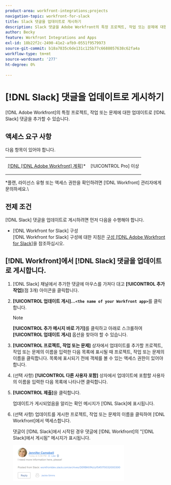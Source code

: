 ```yaml
---
product-area: workfront-integrations;projects
navigation-topic: workfront-for-slack
title: Slack 댓글을 업데이트로 게시하기
description: Slack 댓글을 Adobe Workfront의 특정 프로젝트, 작업 또는 문제에 대한 업데이트로 추가할 수 있습니다.
author: Becky
feature: Workfront Integrations and Apps
exl-id: 18b22f2c-2490-41e2-afb9-0551f9579973
source-git-commit: b18a7835c6de131c125b77c6688057638c62fa4a
workflow-type: tm+mt
source-wordcount: '277'
ht-degree: 0%

---
```


# [!DNL Slack] 댓글을 업데이트로 게시하기

[!DNL Adobe Workfront]의 특정 프로젝트, 작업 또는 문제에 대한 업데이트로 [!DNL Slack] 댓글을 추가할 수 있습니다.

## 액세스 요구 사항

다음 항목이 있어야 합니다.

<table style="table-layout:auto"> 
 <col> 
 </col> 
 <col> 
 </col> 
 <tbody> 
  <tr> 
   <td role="rowheader"><a href="https://business.adobe.com/products/workfront/pricing.html" target="_blank">[!DNL [!DNL Adobe Workfront] 계획]</a>*</td> 
   <td> <p>[!UICONTROL Pro] 이상</p> </td> 
  </tr> 
 </tbody> 
</table>

&#42;플랜, 라이선스 유형 또는 액세스 권한을 확인하려면 [!DNL Workfront] 관리자에게 문의하세요.\

## 전제 조건

[!DNL Slack] 댓글을 업데이트로 게시하려면 먼저 다음을 수행해야 합니다.

* [!DNL Workfront for Slack] 구성\
   [!DNL Workfront for Slack] 구성에 대한 지침은 [구성 [!DNL Adobe Workfront for Slack]](../../workfront-integrations-and-apps/using-workfront-with-slack/configure-workfront-for-slack.md)을 참조하십시오.

## [!DNL Workfront]에서 [!DNL Slack] 댓글을 업데이트로 게시합니다.

1. [!DNL Slack] 채널에서 추가한 댓글에 마우스를 가져다 대고 **[!UICONTROL 추가 작업]**(점 3개) 아이콘을 클릭합니다.

1. **[!UICONTROL 업데이트 게시]...`<the name of your Workfront app>`**&#x200B;를 클릭합니다.

   >[!NOTE]
   >
   >**[!UICONTROL 추가 메시지 바로 가기]**&#x200B;를 클릭하고 아래로 스크롤하여 **[!UICONTROL 업데이트 게시]** 옵션을 찾아야 할 수 있습니다.
   >
   >
1. **[!UICONTROL 프로젝트, 작업 또는 문제]** 상자에서 업데이트를 추가할 프로젝트, 작업 또는 문제의 이름을 입력한 다음 목록에 표시될 때 프로젝트, 작업 또는 문제의 이름을 클릭합니다. 목록에 표시되기 전에 객체를 볼 수 있는 액세스 권한이 있어야 합니다.
1. (선택 사항) **[!UICONTROL 다른 사용자 포함]** 상자에서 업데이트에 포함할 사용자의 이름을 입력한 다음 목록에 나타나면 클릭합니다.
1. **[!UICONTROL 제출]**&#x200B;을 클릭합니다.

   업데이트가 게시되었음을 알리는 확인 메시지가 [!DNL Slack]에 표시됩니다.

1. (선택 사항) 업데이트를 게시한 프로젝트, 작업 또는 문제의 이름을 클릭하여 [!DNL Workfront]에서 액세스합니다.

   댓글이 [!DNL Slack]에서 시작된 경우 댓글에 [!DNL Workfront]의 &quot;[!DNL Slack]에서 게시됨&quot; 메시지가 표시됩니다.

   ![Slack에서 게시된 업데이트](assets/slack-update-posted-from-slack-350x112.png)
